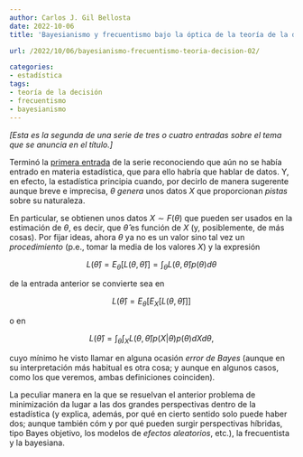 ```yaml
---
author: Carlos J. Gil Bellosta
date: 2022-10-06
title: 'Bayesianismo y frecuentismo bajo la óptica de la teoría de la decisión, II'

url: /2022/10/06/bayesianismo-frecuentismo-teoria-decision-02/

categories:
- estadística
tags:
- teoría de la decisión
- frecuentismo
- bayesianismo
---
```


_[Esta es la segunda de una serie de tres o cuatro entradas sobre el tema que se anuncia en el título.]_

Terminó la [primera entrada](/2022/10/04/bayesianismo-frecuentismo-teoria-decision-01/)
de la serie reconociendo que aún no se había entrado en materia estadística, que para ello habría que hablar de datos. Y, en efecto, la estadística principia cuando, por decirlo de manera sugerente aunque breve e imprecisa, $\theta$ _genera_ unos datos $X$ que proporcionan _pistas_ sobre su naturaleza.

En particular, se obtienen unos datos $X \sim F(\theta)$ que pueden ser usados en la estimación de $\theta$, es decir, que $\hat{\theta}$ es función de $X$ (y, posiblemente, de más cosas). Por fijar ideas, ahora $\theta$ ya no es un valor sino tal vez un _procedimiento_ (p.e., tomar la media de los valores $X$) y la expresión

$$L(\hat{\theta}) = E_\theta[L(\theta, \hat{\theta})] = \int_\theta L(\theta, \hat{\theta}) p(\theta) d\theta$$

de la entrada anterior se convierte sea en

$$L(\hat{\theta}) = E_\theta[E_X[L(\theta, \hat{\theta})]]$$

o en

$$L(\hat{\theta}) = \int_\theta \int_X L(\theta, \hat{\theta}) p(X | \theta) p(\theta) dX d\theta,$$

cuyo mínimo he visto llamar en alguna ocasión _error de Bayes_ (aunque en su interpretación más habitual es otra cosa; y aunque en algunos casos, como los que veremos, ambas definiciones coinciden).

La peculiar manera en la que se resuelvan el anterior problema de minimización da lugar a las dos grandes perspectivas dentro de la estadística (y explica, además, por qué en cierto sentido solo puede haber dos; aunque también cóm y por qué pueden surgir perspectivas híbridas, tipo Bayes objetivo, los modelos de _efectos aleatorios_, etc.), la frecuentista y la bayesiana.

